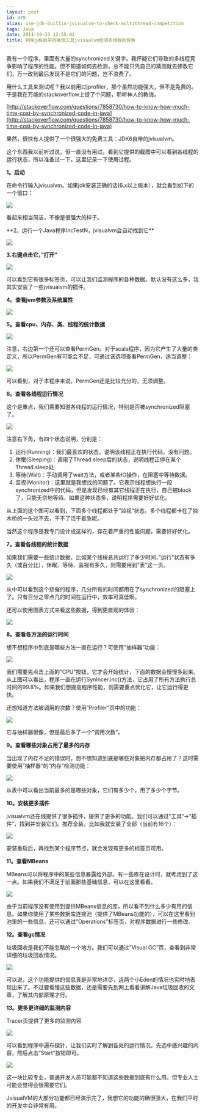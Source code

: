 ```yaml
---
layout: post
id: 479
alias: use-jdk-builtin-jvisualvm-to-check-multithread-competition
tags: Java
date: 2011-10-23 12:55:01
title: 利用jdk自带的强悍工具jvisualvm检测多线程的竞争
---
```


我有一个程序，里面有大量的synchronized关键字。我怀疑它们导致的多线程竞争影响了程序的性能。但不知道如何去检测，总不能只凭自己的猜测就去修改它们，万一改到最后发现不是它们的问题，岂不浪费了。

用什么工具来测试呢？我以前用过jprofiler，那个虽然功能强大，但不是免费的。于是我在万能的stackoverflow上提了个问题，聆听神人的教诲。

[http://stackoverflow.com/questions/7858730/how-to-know-how-much-time-cost-by-synchronized-code-in-java](http://stackoverflow.com/questions/7858730/how-to-know-how-much-time-cost-by-synchronized-code-in-java)

果然，很快有人提供了一个很强大的免费工具：JDK6自带的jvisualvm。

这个东西我以前听过说，但一直没有用过。看到它提供的截图中可以看到各线程的运行状态，所以准备试一下。这里记录一下使用过程。

**1。启动**

在命令行输入jvisualvm。如果jdk安装正确的话(6.x以上版本），就会看到如下的一个窗口：

![](/user_images/479-0.png)

看起来相当简洁，不像是很强大的样子。

 <span id="more-479"></span>
<p>**2。运行一个Java程序IncTestN，jvisualvm会自动找到它**

![](/user_images/479-1.png)

**3.右键点击它，&#8221;打开&#8221;**

![](/user_images/479-2.png)

可以看到它有很多标签页，可以让我们监测程序的各种数据。默认没有这么多，我其实安装了一些jvisualvm的插件。

**4。查看jvm参数及系统属性**

![](/user_images/479-3.png)

**5。查看cpu、内存、类、线程的统计数据**

![](/user_images/479-4.png)

注意，右边第一个还可以查看PermGen。对于scala程序，因为它产生了大量的类定义，所以PermGen有可能会不足，可通过该选项查看PermGen，适当调整：

![](/user_images/479-5.png)

可以看到，对于本程序来说，PermGen还是比较充分的，无须调整。

**6。查看各线程运行情况**

这个是重点，我们需要知道各线程的运行情况，特别是否被synchronized阻塞了。

![](/user_images/479-6.png)

注意右下角，有四个状态说明，分别是：

1.  运行(Running)：我们最喜欢的状态。说明该线程正在执行代码，没有问题。
2.  休眠(Sleeping)：调用了Thread.sleep后的状态，说明线程正停在某个Thread.sleep处
3.  等待(Wait)：手动调用了wait方法，或者某些IO操作，在阻塞中等待数据。
4.  监视(Monitor)：这里就是我想找的问题了。它表示线程想执行一段synchronized中的代码，但是发现已经有其它线程正在执行，自己被block了，只能无奈地等待。如果这种状态多，说明程序需要好好优化。

从上面的这个图可以看到，下面多个线程都处于&#8221;监视&#8221;状态。多个线程都卡在了独木桥的一头过不去，干不了活干着急呢。

当然这个程序是我专门设计成这样的，存在着严重的性能问题，需要好好优化。

**7。查看各线程的统计数据**

如果我们需要一些统计数据，比如某个线程总共运行了多少时间，&#8221;运行&#8221;状态有多久（或百分比），休眠、等待、监视有多久，则需要用到&#8221;表&#8221;这一页。

![](/user_images/479-7.png)

从中可以看到这个悲催的程序，几分所有的时间都用在了synchronized的阻塞上了。只有百分之零点几的时间在运行中，效率可真低啊。

还可以使用图表方式来看这些数据，得到更直观的体验：

![](/user_images/479-8.png)

**8。查看各方法的运行时间**

想不想程序中到底是哪些方法一直在运行？可使用&#8221;抽样器&#8221;功能：

![](/user_images/479-9.png)

我们需要先点击上面的&#8221;CPU&#8221;按钮，它才会开始统计，下面的数据会慢慢多起来。从上图可以看出，程序一直在运行SynIncer.inc()方法，它占用了所有方法执行总时间的99.8%。如果我们想提高程序性能，则需要重点优化它，让它运行得更快。

还想知道方法被调用的次数？使用&#8221;Profiler&#8221;页中的功能：

![](/user_images/479-10.png)

它与抽样器很像，但是最后多了一个&#8221;调用次数&#8221;。

**9。查看哪些对象占用了最多的内存**

当出现了内存不足的错误时，想不想知道到底是哪些对象把内存都占用了？这时需要使用&#8221;抽样器&#8221;的&#8221;内存&#8221;检测功能：

![](/user_images/479-11.png)

从表中可以看出当前最多的是哪些对象，它们有多少个，用了多少个字节。

**10。安装更多插件**

jvisualvm还在线提供了很多插件，提供了更多的功能。我们可以通过&#8221;工具&#8221;->&#8221;插件&#8221;，找到并安装它们。推荐全装，比如我就安装了全部（当前有16个）：

![](/user_images/479-12.png)

安装重启后，再找到某个程序节点，就会发现有更多的标签页可用。

**11。查看MBeans**

MBeans可以将程序中的某些信息暴露给外部。有一些库在设计时，就考虑到了这一点。如果我们不满足于前面那些基础信息，可以在这里看看。

![](/user_images/479-13.png)

由于当前程序没有使用到提供MBeans信息的库，所以看不到什么多少有用的信息。如果你使用了某些数据库连接池（提供了MBeans功能的），可以在这里看到池里的一些信息，还可以通过&#8221;Operations&#8221;标签页，对程序数据进行一些修改。

**12。查看gc情况**

垃圾回收是我们不能忽略的一个地方。我们可以通过&#8221;Visual GC&#8221;页，查看到非常详细的垃圾回收情况。

![](/user_images/479-14.png)

可以说，这个功能提供的信息真是非常地详尽，连两个小Eden的情况也实时地表现出来了。不过要看懂这些数据，还是需要先到网上看看讲解Java垃圾回收的文章，了解其内部原理才行。

**13。更多更详细的监测内容**

Tracer页提供了更多的监测内容

![](/user_images/479-15.png)

可以看到程序中遍布探针，让我们实时了解到各处的运行情况。先选中感兴趣的内容，然后点击&#8221;Start&#8221;按钮即可。

![](/user_images/479-16.png)

这一块比较专业，普通开发人员可能都不知道这些数据到底有什么用。但专业人士可能会觉得会很需要它们。

JvisualVM的大部分功能都已经演示完了，我想它的功能的确很强大，在我们平时的开发中会非常有用。

